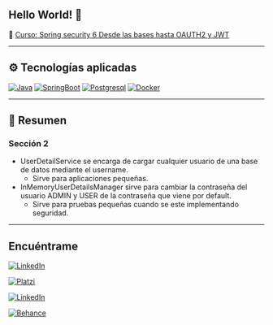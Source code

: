 ## Hello World! 👋

🤩 [Curso: Spring security 6 Desde las bases hasta OAUTH2 y JWT](https://www.udemy.com/course/spring-security-6-desde-las-bases-hasta-oauth2-y-jwt/>)

-------------

## ⚙ Tecnologías aplicadas

[![Java](https://img.shields.io/badge/Java-007396?style=for-the-badge&logo=java&logoColor=white&labelColor=101010)]()
[![SpringBoot](https://img.shields.io/badge/SpringBoot-3DDC84?style=for-the-badge&logo=spring&logoColor=white&labelColor=101010)]()
[![Postgresql](https://img.shields.io/badge/Postgresql-007396?style=for-the-badge&logo=postgresql&logoColor=white&labelColor=101010)]()
[![Docker](https://img.shields.io/badge/Docker-1d63ed?style=for-the-badge&logo=docker&logoColor=white&labelColor=101010)]()

-------------

## 🚀 Resumen

### Sección 2

* UserDetailService se encarga de cargar cualquier usuario de una base de datos mediante el username.
    * Sirve para aplicaciones pequeñas.
* InMemoryUserDetailsManager sirve para cambiar la contraseña del usuario ADMIN y USER de la contraseña que viene por default.
    - Sirve para pruebas pequeñas cuando se este implementando seguridad.

-------------
## Encuéntrame

[![LinkedIn](https://img.shields.io/badge/LinkedIn-cesar_augusto_cortes_ramirez-0077B5?style=for-the-badge&logo=linkedin&logoColor=white&labelColor=101010)](https://www.linkedin.com/in/cortesrmzcau)

[![Platzi](https://img.shields.io/badge/Platzi-cesar_augusto_cortes_ramirez-0aeb8b?style=for-the-badge&logo=platzi&logoColor=white&labelColor=101010)](https://platzi.com/p/cortesrmzca)

[![LinkedIn](https://img.shields.io/badge/Udemy-cesar_augusto_cortes_ramirez-a435f0?style=for-the-badge&logo=Udemy&logoColor=white&labelColor=101010)](https://www.udemy.com/user/cesar-augusto-cortes-ramirez)

[![Behance](https://img.shields.io/badge/Behance-cesar_augusto_cortes_ramirez-0056ff?style=for-the-badge&logo=Behance&logoColor=white&labelColor=101010)](https://www.behance.net/cortesrmzca)